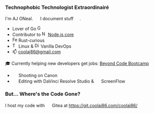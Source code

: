 ### Technophobic Technologist Extraordinairé

I'm AJ ONeal. <img src="https://git.coolaj86.com/img/favicon.png" alt="" width="16" /> I document stuff <img src="https://commonmark.org/images/markdown-mark-apple-touch.png" alt="" width="16" />.

- Lover of Go <img src="https://golang.org/favicon.ico" alt="Golang favicon" width="16" />
- Contributor to <img src="https://nodejs.org/static/images/favicons/favicon.ico" alt="Node.js favicon" width="16" /> [Node.js core](https://github.com/nodejs/node/commits?author=solderjs)
- <img src="https://rustacean.net/favicon.png" alt="Ferris (Rust Mascot) favicon" width="16" /> Rust-curious
- <img src="https://www.kernel.org/theme/images/logos/favicon.png" alt="Tux (Linux Mascot) favicon" width="16" /> Linux & <img src="https://www.digitalocean.com/favicon.ico" alt="Digital Ocean favicon" width="16" /> Vanilla DevOps
- 📫 coolaj86@gmail.com

🎓 Currently helping new developers get jobs: [Beyond Code Bootcamp](https://beyondcodebootcamp.com)

- <img src="https://img2.pngio.com/canon-camera-png-download-500500-free-transparent-canon-eos-canon-eos-1100d-png-900_500.jpg" width="16" /> Shooting on Canon
- <img src="https://www.kindpng.com/picc/m/13-130854_davinci-resolve-icon-davinci-resolve-logo-transparent-hd.png" width="16" /> Editing with DaVinci Resolve Studio & <img src="https://www.telestream.net/screenflow/images/Switch-Icon.png" width="16" /> ScreenFlow

### But... Where's the Code Gone?

I host my code with <img src="https://gitea.io/images/favicon.png" alt="" width="16" /> Gitea at https://git.coolaj86.com/coolaj86/
